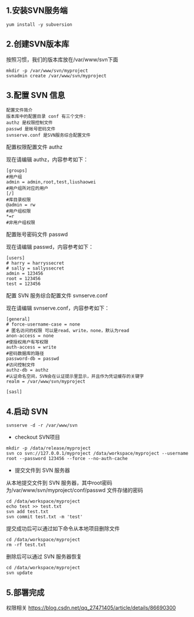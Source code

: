 ## 1.安装SVN服务端
```
yum install -y subversion
```


## 2.创建SVN版本库

按照习惯，我们的版本库放在/var/www/svn下面
```
mkdir -p /var/www/svn/myproject
svnadmin create /var/www/svn/myproject
```

## 3.配置 SVN 信息
```
配置文件简介
版本库中的配置目录 conf 有三个文件:
authz 是权限控制文件
passwd 是帐号密码文件
svnserve.conf 是SVN服务综合配置文件
```


配置权限配置文件 authz

现在请编辑 authz，内容参考如下：
```
[groups]            
#用户组
admin = admin,root,test,liushaowei  
#用户组所对应的用户
[/]                 
#库目录权限
@admin = rw         
#用户组权限
*=r               
#非用户组权限
```


配置账号密码文件 passwd

现在请编辑 passwd，内容参考如下：
```
[users]
# harry = harryssecret
# sally = sallyssecret
admin = 123456
root = 123456
test = 123456
```


配置 SVN 服务综合配置文件 svnserve.conf

现在请编辑 svnserve.conf，内容参考如下：
```
[general]
# force-username-case = none
# 匿名访问的权限 可以是read、write，none，默认为read
anon-access = none
#使授权用户有写权限
auth-access = write
#密码数据库的路径
password-db = passwd
#访问控制文件
authz-db = authz
#认证命名空间，SVN会在认证提示里显示，并且作为凭证缓存的关键字
realm = /var/www/svn/myproject

[sasl]
```


## 4.启动 SVN
```
svnserve -d -r /var/www/svn
```


* checkout SVN项目
```
mkdir -p /data/release/myproject
svn co svn://127.0.0.1/myproject /data/workspace/myproject --username root --password 123456 --force --no-auth-cache
```

* 提交文件到 SVN 服务器

从本地提交文件到 SVN 服务器，其中root密码为/var/www/svn/myproject/conf/passwd 文件存储的密码
```
cd /data/workspace/myproject
echo test >> test.txt
svn add test.txt
svn commit test.txt -m 'test'
```

提交成功后可以通过如下命令从本地项目删除文件
```
cd /data/workspace/myproject
rm -rf test.txt
```

删除后可以通过 SVN 服务器恢复
```
cd /data/workspace/myproject
svn update
```


## 5.部署完成

权限相关
https://blog.csdn.net/qq_27471405/article/details/86690300
